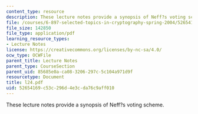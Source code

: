 ```yaml
---
content_type: resource
description: These lecture notes provide a synopsis of Neff?s voting scheme.
file: /courses/6-897-selected-topics-in-cryptography-spring-2004/52654169c53c296d4e3cda76c9aff010_l24.pdf
file_size: 142850
file_type: application/pdf
learning_resource_types:
- Lecture Notes
license: https://creativecommons.org/licenses/by-nc-sa/4.0/
ocw_type: OCWFile
parent_title: Lecture Notes
parent_type: CourseSection
parent_uid: 85685e0a-ca08-3206-297c-5c104a971d9f
resourcetype: Document
title: l24.pdf
uid: 52654169-c53c-296d-4e3c-da76c9aff010
---
```

These lecture notes provide a synopsis of Neff?s voting scheme.